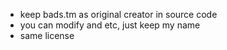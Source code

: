 * keep bads.tm as original creator in source code
* you can modify and etc, just keep my name
* same license
